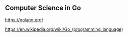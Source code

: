 ## Computer Science in Go

https://golang.org/

https://en.wikipedia.org/wiki/Go_(programming_language)